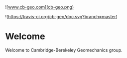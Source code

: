 ![www.cb-geo.com](cb-geo.png)

!(https://travis-ci.org/cb-geo/doc.svg?branch=master)

Welcome
========

Welcome to Cambridge-Berekeley Geomechanics group.
